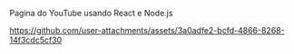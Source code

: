 Pagina do YouTube usando React e Node.js



https://github.com/user-attachments/assets/3a0adfe2-bcfd-4866-8268-14f3cdc5cf30

